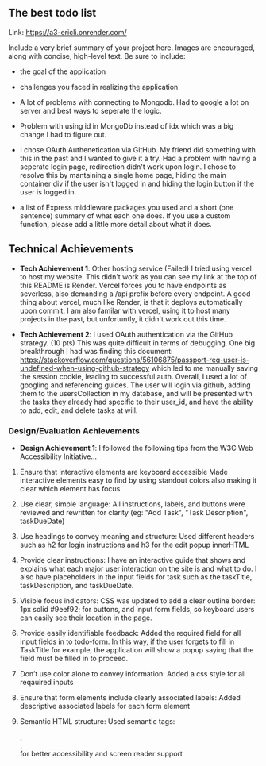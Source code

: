 ## The best todo list

Link: https://a3-ericli.onrender.com/

Include a very brief summary of your project here. Images are encouraged, along with concise, high-level text. Be sure to include:

- the goal of the application
- challenges you faced in realizing the application

- A lot of problems with connecting to Mongodb. Had to google a lot on server and best ways to seperate the logic.

- Problem with using id in MongoDb instead of idx which was a big change I had to figure out.

- I chose OAuth Authenetication via GitHub. My friend did something with this in the past and I wanted to give it a try. Had a problem with having a seperate login page, redirection didn't work upon login. I chose to resolve this by mantaining a single home page, hiding the main container div if the user isn't logged in and hiding the login button if the user is logged in.

- a list of Express middleware packages you used and a short (one sentence) summary of what each one does. If you use a custom function, please add a little more detail about what it does.

## Technical Achievements
- **Tech Achievement 1**:  Other hosting service (Failed)
I tried using vercel to host my website. This didn't work as you can see my link at the top of this README is Render. Vercel forces you to have endpoints as severless, also demanding a /api prefix before every endpoint. A good thing about vercel, much like Render, is that it deploys automatically upon commit. I am also familar with vercel, using it to host many projects in the past, but unfortuntly, it didn't work out this time.

- **Tech Achievement 2**: I used OAuth authentication via the GitHub strategy. (10 pts)
This was quite difficult in terms of debugging. One big breakthrough I had was finding this document: https://stackoverflow.com/questions/56106875/passport-req-user-is-undefined-when-using-github-strategy which led to me manually saving the session cookie, leading to successful auth. Overall, I used a lot of googling and referencing guides. The user will login via github, adding them to the usersCollection in my database, and will be presented with the tasks they already had specific to their user_id, and have the ability to add, edit, and delete tasks at will.


### Design/Evaluation Achievements
- **Design Achievement 1**: I followed the following tips from the W3C Web Accessibility Initiative...

1. Ensure that interactive elements are keyboard accessible
Made interactive elements easy to find by using standout colors also making it clear which element has focus.

2. Use clear, simple language: All instructions, labels, and buttons were reviewed and rewritten for clarity (eg: "Add Task", "Task Description", taskDueDate)

3. Use headings to convey meaning and structure: Used different headers such as h2 for login instructions and h3 for the edit popup innerHTML

4. Provide clear instructions: I have an interactive guide that shows and explains what each major user interaction on the site is and what to do. I also have placeholders in the input fields for task such as the taskTitle, taskDescription, and taskDueDate.

5. Visible focus indicators: CSS was updated to add a clear outline border: 1px solid #9eef92; for buttons, and input form fields, so keyboard users can easily see their location in the page.

6. Provide easily identifiable feedback: Added the required field for all input fields in to todo-form. In this way, if the user forgets to fill in TaskTitle for example, the application will show a popup saying that the field must be filled in to proceed.

7. Don’t use color alone to convey information: Added a css style for all reqauired inputs

8. Ensure that form elements include clearly associated labels: Added descriptive associated labels for each form element

9. Semantic HTML structure: Used semantic tags: <main>, <section>, <form> for better accessibility and screen reader support